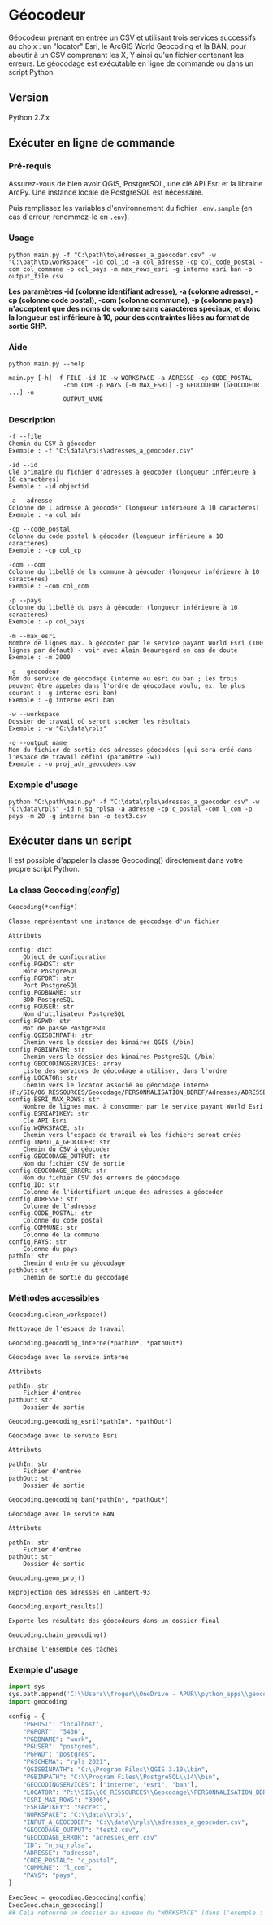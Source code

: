 # Géocodeur

Géocodeur prenant en entrée un CSV et utilisant trois services successifs au choix : un "locator" Esri, le ArcGIS World Geocoding et la BAN, pour aboutir à un CSV comprenant les X, Y ainsi qu'un fichier contenant les erreurs. Le géocodage est exécutable en ligne de commande ou dans un script Python.

## Version

Python 2.7.x

## Exécuter en ligne de commande

### Pré-requis

Assurez-vous de bien avoir QGIS, PostgreSQL, une clé API Esri et la librairie ArcPy. Une instance locale de PostgreSQL est nécessaire.

Puis remplissez les variables d'environnement du fichier `.env.sample` (en cas d'erreur, renommez-le en `.env`).

### Usage

```shell
python main.py -f "C:\path\to\adresses_a_geocoder.csv" -w "C:\path\to\workspace" -id col_id -a col_adresse -cp col_code_postal -com col_commune -p col_pays -m max_rows_esri -g interne esri ban -o output_file.csv
```

**Les paramètres -id (colonne identifiant adresse), -a (colonne adresse), -cp (colonne code postal), -com (colonne commune), -p (colonne pays) n'acceptent que des noms de colonne sans caractères spéciaux, et donc la longueur est inférieure à 10, pour des contraintes liées au format de sortie SHP.**

### Aide

```shell
python main.py --help
```

```
main.py [-h] -f FILE -id ID -w WORKSPACE -a ADRESSE -cp CODE_POSTAL
               -com COM -p PAYS [-m MAX_ESRI] -g GEOCODEUR [GEOCODEUR ...] -o
               OUTPUT_NAME
```

### Description

```
-f --file
Chemin du CSV à géocoder
Exemple : -f "C:\data\rpls\adresses_a_geocoder.csv"
```

```
-id --id
Clé primaire du fichier d'adresses à géocoder (longueur inférieure à 10 caractères)
Exemple : -id objectid
```

```
-a --adresse
Colonne de l'adresse à géocoder (longueur inférieure à 10 caractères)
Exemple : -a col_adr
```

```
-cp --code_postal
Colonne du code postal à géocoder (longueur inférieure à 10 caractères)
Exemple : -cp col_cp
```

```
-com --com
Colonne du libellé de la commune à géocoder (longueur inférieure à 10 caractères)
Exemple : -com col_com
```

```
-p --pays
Colonne du libellé du pays à géocoder (longueur inférieure à 10 caractères)
Exemple : -p col_pays
```

```
-m --max_esri
Nombre de lignes max. à géocoder par le service payant World Esri (100 lignes par défaut) - voir avec Alain Beauregard en cas de doute
Exemple : -m 2000
```

```
-g --geocodeur
Nom du service de géocodage (interne ou esri ou ban ; les trois peuvent être appelés dans l'ordre de géocodage voulu, ex. le plus courant : -g interne esri ban)
Exemple : -g interne esri ban
```

```
-w --workspace
Dossier de travail où seront stocker les résultats
Exemple : -w "C:\data\rpls"
```

```
-o --output_name
Nom du fichier de sortie des adresses géocodées (qui sera créé dans l'espace de travail défini (paramètre -w))
Exemple : -o proj_adr_geocodees.csv
```

### Exemple d'usage

```shell
python "C:\path\main.py" -f "C:\data\rpls\adresses_a_geocoder.csv" -w "C:\data\rpls" -id n_sq_rplsa -a adresse -cp c_postal -com l_com -p pays -m 20 -g interne ban -o test3.csv
```

## Exécuter dans un script

Il est possible d'appeler la classe Geocoding() directement dans votre propre script Python.

### La class Geocoding(*config*)

```
Geocoding(*config*)

Classe représentant une instance de géocodage d'un fichier

Attributs

config: dict
    Object de configuration
config.PGHOST: str
    Hôte PostgreSQL
config.PGPORT: str
    Port PostgreSQL
config.PGDBNAME: str
    BDD PostgreSQL
config.PGUSER: str
    Nom d'utilisateur PostgreSQL
config.PGPWD: str
    Mot de passe PostgreSQL
config.QGISBINPATH: str
    Chemin vers le dossier des binaires QGIS (/bin)
config.PGBINPATH: str
    Chemin vers le dossier des binaires PostgreSQL (/bin)
config.GEOCODINGSERVICES: array
    Liste des services de géocodage à utiliser, dans l'ordre
config.LOCATOR: str
    Chemin vers le locator associé au géocodage interne (P:/SIG/06_RESSOURCES/Geocodage/PERSONNALISATION_BDREF/Adresses/ADRESSE_COMPOSITE)
config.ESRI_MAX_ROWS: str
    Nombre de lignes max. à consommer par le service payant World Esri
config.ESRIAPIKEY: str
    Clé API Esri
config.WORKSPACE: str
    Chemin vers l'espace de travail où les fichiers seront créés
config.INPUT_A_GEOCODER: str
    Chemin du CSV à géocoder
config.GEOCODAGE_OUTPUT: str
    Nom du fichier CSV de sortie
config.GEOCODAGE_ERROR: str
    Nom du fichier CSV des erreurs de géocodage
config.ID: str
    Colonne de l'identifiant unique des adresses à géocoder
config.ADRESSE: str
    Colonne de l'adresse
config.CODE_POSTAL: str
    Colonne du code postal
config.COMMUNE: str
    Colonne de la commune
config.PAYS: str
    Colonne du pays
pathIn: str
    Chemin d'entrée du géocodage
pathOut: str
    Chemin de sortie du géocodage
```

### Méthodes accessibles

```
Geocoding.clean_workspace()

Nettoyage de l'espace de travail
```

```
Geocoding.geocoding_interne(*pathIn*, *pathOut*)

Géocodage avec le service interne

Attributs

pathIn: str
    Fichier d'entrée
pathOut: str
    Dossier de sortie
```

```
Geocoding.geocoding_esri(*pathIn*, *pathOut*)

Géocodage avec le service Esri

Attributs

pathIn: str
    Fichier d'entrée
pathOut: str
    Dossier de sortie
```

```
Geocoding.geocoding_ban(*pathIn*, *pathOut*)

Géocodage avec le service BAN

Attributs

pathIn: str
    Fichier d'entrée
pathOut: str
    Dossier de sortie
```

```
Geocoding.geom_proj()

Reprojection des adresses en Lambert-93
```

```
Geocoding.export_results()

Exporte les résultats des géocodeurs dans un dossier final
```

```
Geocoding.chain_geocoding()

Enchaîne l'ensemble des tâches
```

### Exemple d'usage

```python
import sys
sys.path.append('C:\\Users\\froger\\OneDrive - APUR\\python_apps\\geocoding')
import geocoding

config = {
    "PGHOST": "localhost",
    "PGPORT": "5436",
    "PGDBNAME": "work",
    "PGUSER": "postgres",
    "PGPWD": "postgres",
    "PGSCHEMA": "rpls_2021",
    "QGISBINPATH": "C:\\Program Files\\QGIS 3.10\\bin",
    "PGBINPATH": "C:\\Program Files\\PostgreSQL\\14\\bin",
    "GEOCODINGSERVICES": ["interne", "esri", "ban"],
    "LOCATOR": "P:\\SIG\\06_RESSOURCES\\Geocodage\\PERSONNALISATION_BDREF\\Adresses\\ADRESSE_COMPOSITE",
    "ESRI_MAX_ROWS": "3000",
    "ESRIAPIKEY": "secret",
    "WORKSPACE": "C:\\data\\rpls",
    "INPUT_A_GEOCODER": "C:\\data\\rpls\\adresses_a_geocoder.csv",
    "GEOCODAGE_OUTPUT": "test2.csv",
    "GEOCODAGE_ERROR": "adresses_err.csv"
    "ID": "n_sq_rplsa",
    "ADRESSE": "adresse",
    "CODE_POSTAL": "c_postal",
    "COMMUNE": "l_com",
    "PAYS": "pays",
}

ExecGeoc = geocoding.Geocoding(config)
ExecGeoc.chain_geocoding()
## Cela retourne un dossier au niveau du "WORKSPACE" (dans l'exemple : C:\\data\\rpls) comprenant les résultats CSV du géocodage
```
